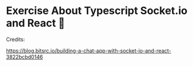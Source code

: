 # Exercise About Typescript Socket.io and React :rocket:


Credits:

https://blog.bitsrc.io/building-a-chat-app-with-socket-io-and-react-3822bcbd0146


